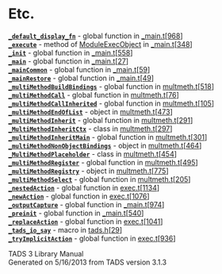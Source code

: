 # Etc.

[**`_default_display_fn`**](../file/_main.t.html#_default_display_fn) -
global function in
[\_main.t](../file/_main.t.html)\[[968](../source/_main.t.html#968)\]  
[**`_execute`**](../object/ModuleExecObject.html#_execute) - method of
[ModuleExecObject](../object/ModuleExecObject.html) in
[\_main.t](../file/_main.t.html)\[[348](../source/_main.t.html#348)\]  
[**`_init`**](../file/_main.t.html#_init) - global function in
[\_main.t](../file/_main.t.html)\[[558](../source/_main.t.html#558)\]  
[**`_main`**](../file/_main.t.html#_main) - global function in
[\_main.t](../file/_main.t.html)\[[27](../source/_main.t.html#27)\]  
[**`_mainCommon`**](../file/_main.t.html#_mainCommon) - global function
in [\_main.t](../file/_main.t.html)\[[59](../source/_main.t.html#59)\]  
[**`_mainRestore`**](../file/_main.t.html#_mainRestore) - global
function in
[\_main.t](../file/_main.t.html)\[[49](../source/_main.t.html#49)\]  
[**`_multiMethodBuildBindings`**](../file/multmeth.t.html#_multiMethodBuildBindings) -
global function in
[multmeth.t](../file/multmeth.t.html)\[[518](../source/multmeth.t.html#518)\]  
[**`_multiMethodCall`**](../file/multmeth.t.html#_multiMethodCall) -
global function in
[multmeth.t](../file/multmeth.t.html)\[[76](../source/multmeth.t.html#76)\]  
[**`_multiMethodCallInherited`**](../file/multmeth.t.html#_multiMethodCallInherited) -
global function in
[multmeth.t](../file/multmeth.t.html)\[[105](../source/multmeth.t.html#105)\]  
[**`_multiMethodEndOfList`**](../object/_multiMethodEndOfList.html) -
object in
[multmeth.t](../file/multmeth.t.html)\[[473](../source/multmeth.t.html#473)\]  
[**`_multiMethodInherit`**](../file/multmeth.t.html#_multiMethodInherit) -
global function in
[multmeth.t](../file/multmeth.t.html)\[[291](../source/multmeth.t.html#291)\]  
[**`_MultiMethodInheritCtx`**](../object/_MultiMethodInheritCtx.html) -
class in
[multmeth.t](../file/multmeth.t.html)\[[297](../source/multmeth.t.html#297)\]  
[**`_multiMethodInheritMain`**](../file/multmeth.t.html#_multiMethodInheritMain) -
global function in
[multmeth.t](../file/multmeth.t.html)\[[301](../source/multmeth.t.html#301)\]  
[**`_multiMethodNonObjectBindings`**](../object/_multiMethodNonObjectBindings.html) -
object in
[multmeth.t](../file/multmeth.t.html)\[[464](../source/multmeth.t.html#464)\]  
[**`_MultiMethodPlaceholder`**](../object/_MultiMethodPlaceholder.html) -
class in
[multmeth.t](../file/multmeth.t.html)\[[454](../source/multmeth.t.html#454)\]  
[**`_multiMethodRegister`**](../file/multmeth.t.html#_multiMethodRegister) -
global function in
[multmeth.t](../file/multmeth.t.html)\[[495](../source/multmeth.t.html#495)\]  
[**`_multiMethodRegistry`**](../object/_multiMethodRegistry.html) -
object in
[multmeth.t](../file/multmeth.t.html)\[[775](../source/multmeth.t.html#775)\]  
[**`_multiMethodSelect`**](../file/multmeth.t.html#_multiMethodSelect) -
global function in
[multmeth.t](../file/multmeth.t.html)\[[205](../source/multmeth.t.html#205)\]  
[**`_nestedAction`**](../file/exec.t.html#_nestedAction) - global
function in
[exec.t](../file/exec.t.html)\[[1134](../source/exec.t.html#1134)\]  
[**`_newAction`**](../file/exec.t.html#_newAction) - global function in
[exec.t](../file/exec.t.html)\[[1076](../source/exec.t.html#1076)\]  
[**`_outputCapture`**](../file/_main.t.html#_outputCapture) - global
function in
[\_main.t](../file/_main.t.html)\[[974](../source/_main.t.html#974)\]  
[**`_preinit`**](../file/_main.t.html#_preinit) - global function in
[\_main.t](../file/_main.t.html)\[[540](../source/_main.t.html#540)\]  
[**`_replaceAction`**](../file/exec.t.html#_replaceAction) - global
function in
[exec.t](../file/exec.t.html)\[[1041](../source/exec.t.html#1041)\]  
[**`_tads_io_say`**](../file/tads.h.html#_tads_io_say) - macro in
[tads.h](../file/tads.h.html)\[[29](../source/tads.h.html#29)\]  
[**`_tryImplicitAction`**](../file/exec.t.html#_tryImplicitAction) -
global function in
[exec.t](../file/exec.t.html)\[[936](../source/exec.t.html#936)\]  

<div class="ftr">

TADS 3 Library Manual  
Generated on 5/16/2013 from TADS version 3.1.3

</div>
